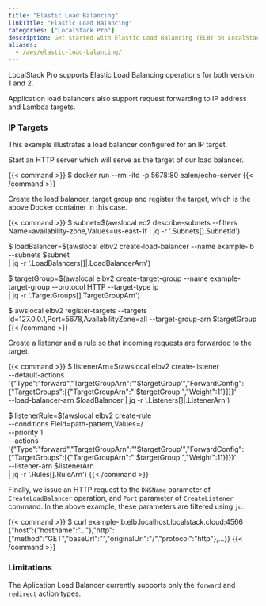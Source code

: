 ```yaml
---
title: "Elastic Load Balancing"
linkTitle: "Elastic Load Balancing"
categories: ["LocalStack Pro"]
description: Get started with Elastic Load Balancing (ELB) on LocalStack
aliases:
  - /aws/elastic-load-balancing/
---
```



LocalStack Pro supports Elastic Load Balancing operations for both version 1 and 2.

Application load balancers also support request forwarding to IP address and Lambda targets.


### IP Targets

This example illustrates a load balancer configured for an IP target.

Start an HTTP server which will serve as the target of our load balancer.

{{< command >}}
$ docker run --rm -itd -p 5678:80 ealen/echo-server
{{< /command >}}

Create the load balancer, target group and register the target, which is the above Docker container in this case.

{{< command >}}
$ subnet=$(awslocal ec2 describe-subnets --filters Name=availability-zone,Values=us-east-1f | jq -r '.Subnets[].SubnetId')

$ loadBalancer=$(awslocal elbv2 create-load-balancer --name example-lb --subnets $subnet \
    | jq -r '.LoadBalancers[]|.LoadBalancerArn')

$ targetGroup=$(awslocal elbv2 create-target-group --name example-target-group --protocol HTTP --target-type ip \
    | jq -r '.TargetGroups[].TargetGroupArn')

$ awslocal elbv2 register-targets --targets Id=127.0.0.1,Port=5678,AvailabilityZone=all --target-group-arn $targetGroup
{{< /command >}}

Create a listener and a rule so that incoming requests are forwarded to the target.

{{< command >}}
$ listenerArn=$(awslocal elbv2 create-listener \
        --default-actions '{"Type":"forward","TargetGroupArn":"'$targetGroup'","ForwardConfig":{"TargetGroups":[{"TargetGroupArn":"'$targetGroup'","Weight":11}]}}' \
        --load-balancer-arn $loadBalancer | jq -r '.Listeners[]|.ListenerArn')

$ listenerRule=$(awslocal elbv2 create-rule \
        --conditions Field=path-pattern,Values=/ \
        --priority 1 \
        --actions '{"Type":"forward","TargetGroupArn":"'$targetGroup'","ForwardConfig":{"TargetGroups":[{"TargetGroupArn":"'$targetGroup'","Weight":11}]}}' \
        --listener-arn $listenerArn \
    | jq -r '.Rules[].RuleArn')
{{< /command >}}

Finally, we issue an HTTP request to the `DNSName` parameter of `CreateLoadBalancer` operation, and `Port` parameter of `CreateListener` command.
In the above example, these parameters are filtered using `jq`.

{{< command >}}
$ curl example-lb.elb.localhost.localstack.cloud:4566
{"host":{"hostname":"..."},"http":{"method":"GET","baseUrl":"","originalUrl":"/","protocol":"http"},...}}
{{< /command >}}

### Limitations

The Aplication Load Balancer currently supports only the `forward` and `redirect` action types.
